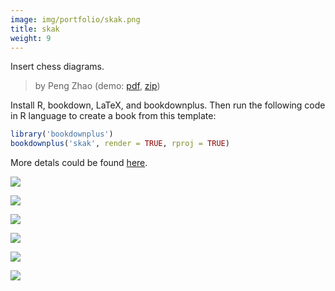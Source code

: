 ```yaml
---
image: img/portfolio/skak.png
title: skak
weight: 9
---
```


Insert chess diagrams.

> by Peng Zhao (demo: [pdf](https://github.com/pzhaonet/bookdownplus/raw/master/upload/skak/showcase/skak.pdf), [zip](https://github.com/pzhaonet/bookdownplus/raw/master/upload/skak/demo.zip))

<!--more-->

Install R, bookdown, LaTeX, and bookdownplus. Then run the following code in R language to create a book from this template:

```r
library('bookdownplus')
bookdownplus('skak', render = TRUE, rproj = TRUE)
```

More detals could be found [here](https://github.com/pzhaonet/bookdownplus).
<p><a href="https://github.com/pzhaonet/bookdownplus/raw/master/upload/skak/showcase/cover.png"><img class = "jf-image-shadow" src="https://github.com/pzhaonet/bookdownplus/raw/master/upload/skak/showcase/cover.png" /></a></p>
<p><a href="https://github.com/pzhaonet/bookdownplus/raw/master/upload/skak/showcase/skak10.png"><img class = "jf-image-shadow" src="https://github.com/pzhaonet/bookdownplus/raw/master/upload/skak/showcase/skak10.png" /></a></p>
<p><a href="https://github.com/pzhaonet/bookdownplus/raw/master/upload/skak/showcase/skak12.png"><img class = "jf-image-shadow" src="https://github.com/pzhaonet/bookdownplus/raw/master/upload/skak/showcase/skak12.png" /></a></p>
<p><a href="https://github.com/pzhaonet/bookdownplus/raw/master/upload/skak/showcase/skak15.png"><img class = "jf-image-shadow" src="https://github.com/pzhaonet/bookdownplus/raw/master/upload/skak/showcase/skak15.png" /></a></p>
<p><a href="https://github.com/pzhaonet/bookdownplus/raw/master/upload/skak/showcase/skak3.png"><img class = "jf-image-shadow" src="https://github.com/pzhaonet/bookdownplus/raw/master/upload/skak/showcase/skak3.png" /></a></p>
<p><a href="https://github.com/pzhaonet/bookdownplus/raw/master/upload/skak/showcase/skak9.png"><img class = "jf-image-shadow" src="https://github.com/pzhaonet/bookdownplus/raw/master/upload/skak/showcase/skak9.png" /></a></p>
